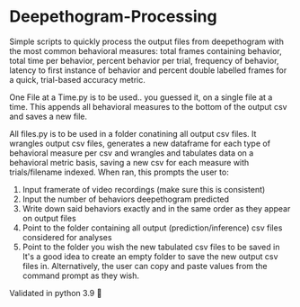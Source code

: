 # Deepethogram-Processing
Simple scripts to quickly process the output files from deepethogram with the most common behavioral measures: total frames containing behavior, total time per behavior, percent behavior per trial, frequency of behavior, latency to first instance of behavior and percent double labelled frames for a quick, trial-based accuracy metric.

One File at a Time.py is to be used.. you guessed it, on a single file at a time. This appends all behavioral measures to the bottom of the output csv and saves a new file.

All files.py is to be used in a folder conatining all output csv files. It wrangles output csv files, generates a new dataframe for each type of behavioral measure per csv and wrangles and tabulates data on a behavioral metric basis, saving a new csv for each measure with trials/filename indexed. 
When ran, this prompts the user to:
1. Input framerate of video recordings (make sure this is consistent)
2. Input the number of behaviors deepethogram predicted
3. Write down said behaviors exactly and in the same order as they appear on output files
4. Point to the folder containing all output (prediction/inference) csv files considered for analyses
5. Point to the folder you wish the new tabulated csv files to be saved in 
It's a good idea to create an empty folder to save the new output csv files in. Alternatively, the user can copy and paste values from the command prompt as they wish.

Validated in python 3.9 🐍
